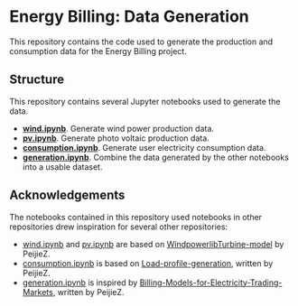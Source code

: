 # Energy Billing: Data Generation
This repository contains the code used to generate the production and consumption data for the Energy Billing project.

## Structure
This repository contains several Jupyter notebooks used to generate the data.
- **[wind.ipynb](wind/wind.ipynb)**. Generate wind power production data.
- **[pv.ipynb](pv/pv.ipynb)**. Generate photo voltaic production data.
- **[consumption.ipynb](consumption/consumption.ipynb)**. Generate user electricity consumption data.
- **[generation.ipynb](generation.ipynb)**. Combine the data generated by the other notebooks into a usable dataset.


## Acknowledgements
The notebooks contained in this repository used notebooks in other repositories drew inspiration for several other repositories:
- [wind.ipynb](wind/wind.ipynb) and [pv.ipynb](pv/pv.ipynb) are based on [WindpowerlibTurbine-model](https://github.com/PeijieZ/WindpowerlibTurbine-model) by PeijieZ.
- [consumption.ipynb](consumption/consumption.ipynb) is based on [Load-profile-generation](https://github.com/PeijieZ/Load-profile-generation), written by PeijieZ.
- [generation.ipynb](generation.ipynb) is inspired by [Billing-Models-for-Electricity-Trading-Markets](https://github.com/PeijieZ/Billing-Models-for-Electricity-Trading-Markets), written by PeijieZ.